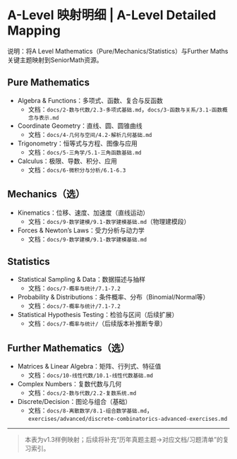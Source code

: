 # A-Level 映射明细 | A-Level Detailed Mapping

说明：将A Level Mathematics（Pure/Mechanics/Statistics）与Further Maths关键主题映射到SeniorMath资源。

## Pure Mathematics

- Algebra & Functions：多项式、函数、复合与反函数
  - 文档：`docs/2-数与代数/2.3-多项式基础.md`，`docs/3-函数与关系/3.1-函数概念与表示.md`
- Coordinate Geometry：直线、圆、圆锥曲线
  - 文档：`docs/4-几何与空间/4.2-解析几何基础.md`
- Trigonometry：恒等式与方程、图像与应用
  - 文档：`docs/5-三角学/5.1-三角函数基础.md`
- Calculus：极限、导数、积分、应用
  - 文档：`docs/6-微积分与分析/6.1-6.3`

## Mechanics（选）

- Kinematics：位移、速度、加速度（直线运动）
  - 文档：`docs/9-数学建模/9.1-数学建模基础.md`（物理建模段）
- Forces & Newton’s Laws：受力分析与动力学
  - 文档：`docs/9-数学建模/9.1-数学建模基础.md`

## Statistics

- Statistical Sampling & Data：数据描述与抽样
  - 文档：`docs/7-概率与统计/7.1-7.2`
- Probability & Distributions：条件概率、分布（Binomial/Normal等）
  - 文档：`docs/7-概率与统计/7.1-7.2`
- Statistical Hypothesis Testing：检验与区间（后续扩展）
  - 文档：`docs/7-概率与统计/`（后续版本补推断专章）

## Further Mathematics（选）

- Matrices & Linear Algebra：矩阵、行列式、特征值
  - 文档：`docs/10-线性代数/10.1-线性代数基础.md`
- Complex Numbers：复数代数与几何
  - 文档：`docs/2-数与代数/2.2-复数系统.md`
- Discrete/Decision：图论与组合（基础）
  - 文档：`docs/8-离散数学/8.1-组合数学基础.md`，`exercises/advanced/discrete-combinatorics-advanced-exercises.md`

---
> 本表为v1.3样例映射；后续将补充“历年真题主题→对应文档/习题清单”的复习索引。
